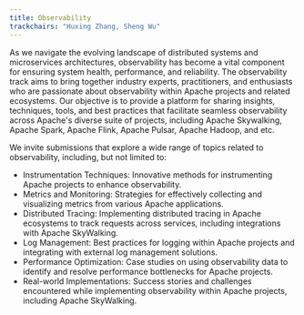 ```yaml
---
title: Observability 
trackchairs: "Huxing Zhang, Sheng Wu"
---
```

As we navigate the evolving landscape of distributed systems and microservices architectures, observability has become a vital component for ensuring system health, performance, and reliability. The observability track aims to bring together industry experts, practitioners, and enthusiasts who are passionate about observability within Apache projects and related ecosystems. Our objective is to provide a platform for sharing insights, techniques, tools, and best practices that facilitate seamless observability across Apache's diverse suite of projects, including Apache Skywalking, Apache Spark, Apache Flink, Apache Pulsar, Apache Hadoop, and etc.

We invite submissions that explore a wide range of topics related to observability, including, but not limited to:
* Instrumentation Techniques: Innovative methods for instrumenting Apache projects to enhance observability.
* Metrics and Monitoring: Strategies for effectively collecting and visualizing metrics from various Apache applications.
* Distributed Tracing: Implementing distributed tracing in Apache ecosystems to track requests across services, including integrations with Apache SkyWalking.
* Log Management: Best practices for logging within Apache projects and integrating with external log management solutions.
* Performance Optimization: Case studies on using observability data to identify and resolve performance bottlenecks for Apache projects.
* Real-world Implementations: Success stories and challenges encountered while implementing observability within Apache projects, including Apache SkyWalking.
